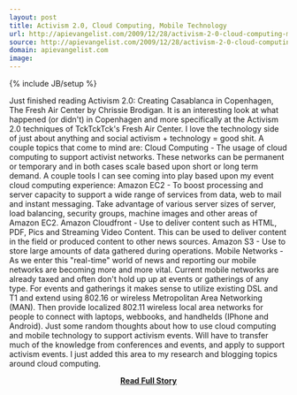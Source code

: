 ```yaml
---
layout: post
title: Activism 2.0, Cloud Computing, Mobile Technology
url: http://apievangelist.com/2009/12/28/activism-2-0-cloud-computing-mobile-technology/
source: http://apievangelist.com/2009/12/28/activism-2-0-cloud-computing-mobile-technology/
domain: apievangelist.com
image: 
---
```

{% include JB/setup %}<p>Just finished reading Activism 2.0: Creating Casablanca in Copenhagen, The Fresh Air Center by Chrissie Brodigan.
It is an interesting look at what happened (or didn't) in Copenhagen and more specifically at the Activism 2.0 techniques of TckTckTck's Fresh Air Center.
I love the technology side of just about anything and social activism + technology = good shit. A couple topics that come to mind are:
Cloud Computing - The usage of cloud computing to support activist networks. These networks can be permanent or temporary and in both cases scale based upon short or long term demand. A couple tools I can see coming into play based upon my event cloud computing experience:
Amazon EC2 - To boost processing and server capacity to support a wide range of services from data, web to mail and instant messaging. Take advantage of various server sizes of server, load balancing, security groups, machine images and other areas of Amazon EC2.
Amazon Cloudfront - Use to deliver content such as HTML, PDF, Pics and Streaming Video Content. This can be used to deliver content in the field or produced content to other news sources.
Amazon S3 - Use to store large amounts of data gathered during operations.
Mobile Networks - As we enter this "real-time" world of news and reporting our mobile networks are becoming more and more vital. Current mobile networks are already taxed and often don't hold up up at events or gatherings of any type. For events and gatherings it makes sense to utilize existing DSL and T1 and extend using 802.16 or wireless Metropolitan Area Networking (MAN). Then provide localized 802.11 wireless local area networks for people to connect with laptops, webbooks, and handhelds (IPhone and Android).
Just some random thoughts about how to use cloud computing and mobile technology to support activism events. Will have to transfer much of the knowledge from conferences and events, and apply to support activism events. I just added this area to my research and blogging topics around cloud computing.</p>
<center><p><a href="http://apievangelist.com/2009/12/28/activism-2-0-cloud-computing-mobile-technology/" style='padding:25px; font-sze:18px; font-weight: bold;'>Read Full Story</a></p></center>
